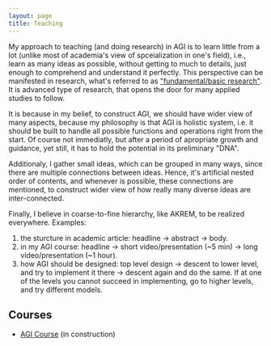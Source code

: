 ```yaml
---
layout: page
title: Teaching
---
```


My approach to teaching (and doing research) in AGI is to learn little from a lot (unlike most of academia's view of spceialization in one's field), i.e., learn as many ideas as possible, without getting to much to details, just enough to comprehend and understand it perfectly. This perspective can be manifested in research, what's referred to as ["fundamental/basic research"](https://bigthink.com/13-8/basic-research-most-advanced/). It is advanced type of research, that opens the door for many applied studies to follow.

It is because in my belief, to construct AGI, we should have wider view of many aspects, because my philosophy is that AGI is holistic system, i.e. it should be built to handle all possible functions and operations right from the start. Of course not immediatly, but after a period of apropriate growth and guidance, yet still, it has to hold the potential in its preliminary "DNA".

Additionaly, I gather small ideas, which can be grouped in many ways, since there are multiple connections between ideas. Hence, it's artificial nested order of contents, and whenever is possible, these connections are mentioned, to construct wider view of how really many diverse ideas are inter-connected.

Finally, I believe in coarse-to-fine hierarchy, like AKREM, to be realized everywhere. Examples: 
1) the sturcture in academic article: headline -> abstract -> body. 
2) in my AGI course: headline -> short video/presentation (~5 min) -> long video/presentation (~1 hour). 
3) how AGI should be designed: top level design -> descent to lower level, and try to implement it there -> descent again and do the same. If at one of the levels you cannot succeed in implementing, go to higher levels, and try different models.

## Courses

- [AGI Course](https://shimon-K.github.io/AGI-Course/) (in construction)
